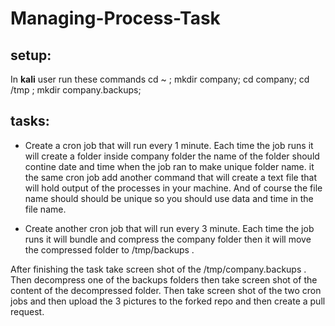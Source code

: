# Managing-Process-Task

## setup:
In **kali** user run these commands 
cd ~ ; mkdir company; cd company; cd /tmp ; mkdir company.backups;


## tasks:

- Create a cron job that will run every 1 minute. Each time the job runs it will create a folder inside company folder the name of the folder should contine date and time when the job ran to make unique folder name. it the same cron job add another command that will create a text file that will hold output of the processes in your machine. And of course the file name should should be unique so you should use data and time in the file name.

- Create another cron job that will run every 3 minute. Each time the job runs it will bundle and compress the company folder then it will move the compressed folder to /tmp/backups . 

After finishing the task take screen shot of the /tmp/company.backups . Then decompress one of the backups folders then take screen shot of the content of the decompressed folder. Then take screen shot of the two cron jobs and then upload the  3 pictures to the forked repo and then create a pull request.
